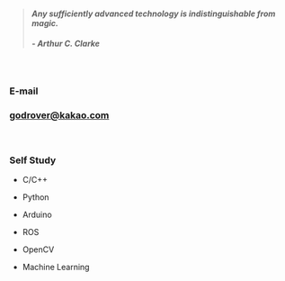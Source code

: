 > #### *Any sufficiently advanced technology is indistinguishable from magic.*
> ##### - Arthur C. Clarke 

　

### E-mail
### godrover@kakao.com

　

### Self Study

- C/C++

- Python

- Arduino

- ROS

- OpenCV

- Machine Learning

